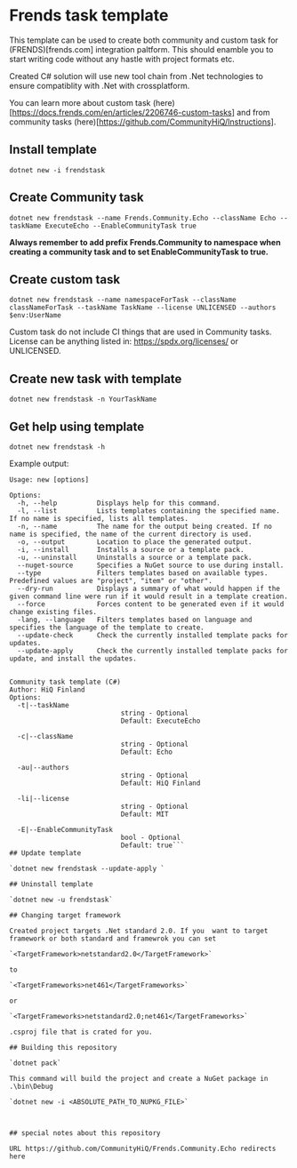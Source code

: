 # Frends task template

This template can be used to create both community and custom task for (FRENDS)[frends.com] integration paltform. This should enamble you to start writing code without any hastle with project formats etc.

Created C# solution will use new tool chain from .Net technologies to ensure compatiblity with .Net with crossplatform. 

You can learn more about custom task (here)[https://docs.frends.com/en/articles/2206746-custom-tasks] and from community tasks (here)[https://github.com/CommunityHiQ/Instructions].


## Install template

`dotnet new -i frendstask`

## Create Community task

`dotnet new frendstask --name Frends.Community.Echo --className Echo --taskName ExecuteEcho --EnableCommunityTask true`

**Always remember to add prefix Frends.Community to namespace when creating a community task and to set EnableCommunityTask to true.**

## Create custom task

`dotnet new frendstask --name namespaceForTask --className classNameForTask --taskName TaskName --license UNLICENSED --authors $env:UserName`

Custom task do not include CI things that are used in Community tasks. License can be anything listed in: https://spdx.org/licenses/ or UNLICENSED.

## Create new task with template

`dotnet new frendstask -n YourTaskName`

## Get help using template

`dotnet new frendstask -h`

Example output:


```
Usage: new [options]

Options:
  -h, --help          Displays help for this command.
  -l, --list          Lists templates containing the specified name. If no name is specified, lists all templates.
  -n, --name          The name for the output being created. If no name is specified, the name of the current directory is used.
  -o, --output        Location to place the generated output.
  -i, --install       Installs a source or a template pack.
  -u, --uninstall     Uninstalls a source or a template pack.
  --nuget-source      Specifies a NuGet source to use during install.
  --type              Filters templates based on available types. Predefined values are "project", "item" or "other".
  --dry-run           Displays a summary of what would happen if the given command line were run if it would result in a template creation.
  --force             Forces content to be generated even if it would change existing files.
  -lang, --language   Filters templates based on language and specifies the language of the template to create.
  --update-check      Check the currently installed template packs for updates.
  --update-apply      Check the currently installed template packs for update, and install the updates.


Community task template (C#)
Author: HiQ Finland
Options:
  -t|--taskName
                            string - Optional
                            Default: ExecuteEcho

  -c|--className
                            string - Optional
                            Default: Echo

  -au|--authors
                            string - Optional
                            Default: HiQ Finland

  -li|--license
                            string - Optional
                            Default: MIT

  -E|--EnableCommunityTask
                            bool - Optional
                            Default: true```
## Update template

`dotnet new frendstask --update-apply `

## Uninstall template

`dotnet new -u frendstask`

## Changing target framework

Created project targets .Net standard 2.0. If you  want to target framework or both standard and framewrok you can set 

`<TargetFramework>netstandard2.0</TargetFramework>`

to

`<TargetFrameworks>net461</TargetFrameworks>`

or 

`<TargetFrameworks>netstandard2.0;net461</TargetFrameworks>`

.csproj file that is crated for you.

## Building this repository

`dotnet pack`

This command will build the project and create a NuGet package in .\bin\Debug 

`dotnet new -i <ABSOLUTE_PATH_TO_NUPKG_FILE>`



## special notes about this repository

URL https://github.com/CommunityHiQ/Frends.Community.Echo redirects here 

